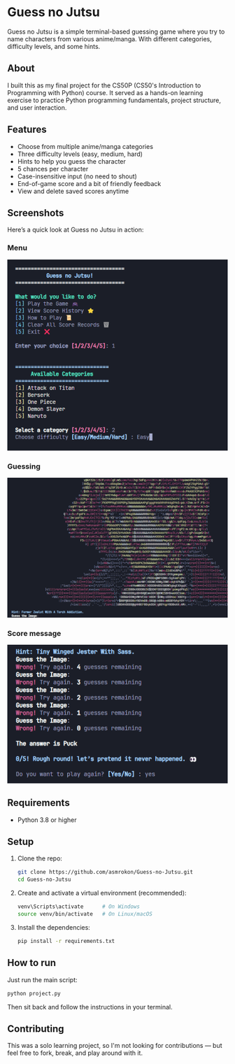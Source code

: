 # Guess no Jutsu

Guess no Jutsu is a simple terminal-based guessing game where you try to name characters from various anime/manga. With different categories, difficulty levels, and some hints.



## About

I built this as my final project for the CS50P (CS50's Introduction to Programming with Python) course. It served as a hands-on learning exercise to practice Python programming fundamentals, project structure, and user interaction.



## Features

- Choose from multiple anime/manga categories  
- Three difficulty levels (easy, medium, hard)  
- Hints to help you guess the character  
- 5 chances per character  
- Case-insensitive input (no need to shout)  
- End-of-game score and a bit of friendly feedback
- View and delete saved scores anytime


## Screenshots

Here’s a quick look at Guess no Jutsu in action:

### Menu
![menu](stock_images\screenshots\menu.png)

### Guessing
![gameplay](stock_images\screenshots\guess.png)

### Score message
![gameplay](stock_images\screenshots\tries.png)





## Requirements

- Python 3.8 or higher  



## Setup

1. Clone the repo:

   ```bash
   git clone https://github.com/asmrokon/Guess-no-Jutsu.git
   cd Guess-no-Jutsu
   ```

2. Create and activate a virtual environment (recommended):

   ```bash
   venv\Scripts\activate      # On Windows
   source venv/bin/activate   # On Linux/macOS
   ```

3. Install the dependencies:

   ```bash
   pip install -r requirements.txt
   ```



## How to run

Just run the main script:

```bash
python project.py
```

Then sit back and follow the instructions in your terminal.



## Contributing

This was a solo learning project, so I'm not looking for contributions — but feel free to fork, break, and play around with it.